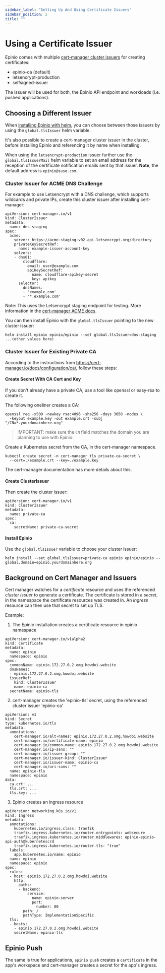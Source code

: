 ```yaml
---
sidebar_label: "Setting Up And Using Certificate Issuers"
sidebar_position: 2
title: ""
---
```


# Using a Certificate Issuer

Epinio comes with multiple [cert-manager cluster issuers](https://cert-manager.io/docs/configuration/) for creating certificates:

* epinio-ca (default)
* letsencrypt-production
* selfsigned-issuer

The issuer will be used for both, the Epinio API endpoint and workloads (i.e. pushed applications).

## Choosing a Different Issuer

When [installing Epinio with helm](../installation/install_epinio.md#install-epinio), you can choose between those issuers by using the `global.tlsIssuer` helm variable.

It's also possible to create a cert-manager cluster issuer in the cluster, before installing Epinio and referencing it by name when installing.

When using the `letsencrypt-production` issuer further use the `global.tlsIssuerMail` helm variable
to set an email address for the reception of the certificate notification emails sent by that
issuer. __Note__, the default address is `epinio@suse.com`.

### Cluster Issuer for ACME DNS Challenge

For example to use Letsencrypt with a DNS challenge, which supports wildcards and private IPs, create this cluster issuer after installing cert-manager:

```
apiVersion: cert-manager.io/v1
kind: ClusterIssuer
metadata:
  name: dns-staging
spec:
  acme:
    server: https://acme-staging-v02.api.letsencrypt.org/directory
    privateKeySecretRef:
      name: example-issuer-account-key
    solvers:
    - dns01:
        cloudflare:
          email: user@example.com
          apiKeySecretRef:
            name: cloudflare-apikey-secret
            key: apikey
      selector:
        dnsNames:
        - 'example.com'
        - '*.example.com'
```

Note: This uses the Letsencrypt staging endpoint for testing. More information in the [cert-manager ACME docs](https://cert-manager.io/docs/configuration/acme/dns01/).

You can then install Epinio with the `global.tlsIssuer` pointing to the new cluster issuer:

```
helm install epinio epinio/epinio --set global.tlsIssuer=dns-staging ...(other values here)
```

### Cluster Issuer for Existing Private CA

According to the instructions from https://cert-manager.io/docs/configuration/ca/, follow these steps:

#### Create Secret With CA Cert and Key

If you don't already have a private CA, use a tool like openssl or easy-rsa to create it.

The following oneliner creates a CA:

```
openssl req -x509 -newkey rsa:4096 -sha256 -days 3650 -nodes \
  -keyout example.key -out example.crt -subj "/CN=*.yourdomainhere.org"
```

> IMPORTANT: make sure the `CN` field matches the domain you are planning to use with Epinio

Create a Kubernetes secret from the CA, in the cert-manager namespace.

```
kubectl create secret -n cert-manager tls private-ca-secret \
  --cert=./example.crt --key=./example.key
```

The cert-manager documentation has more details about this.

#### Create ClusterIssuer

Then create the cluster issuer:

```
apiVersion: cert-manager.io/v1
kind: ClusterIssuer
metadata:
  name: private-ca
spec:
  ca:
    secretName: private-ca-secret
```

#### Install Epinio

Use the `global.tlsIssuer` variable to choose your cluster issuer:


```
helm install --set global.tlsIssuer=private-ca epinio epinio/epinio --global.domain=epinio.yourdomainhere.org
```

## Background on Cert Manager and Issuers

Cert manager watches for a *certificate* resource and uses the referenced *cluster issuer* to generate a certificate.
The certificate is stored in a *secret*, in the namespace the certificate resources was created in.
An *ingress* resource can then use that secret to set up TLS.

Example:

1. The Epinio installation creates a certificate resource in epinio namespace

```
apiVersion: cert-manager.io/v1alpha2
kind: Certificate
metadata:
  name: epinio
  namespace: epinio
spec:
  commonName: epinio.172.27.0.2.omg.howdoi.website
  dnsNames:
  - epinio.172.27.0.2.omg.howdoi.website
  issuerRef:
    kind: ClusterIssuer
    name: epinio-ca
  secretName: epinio-tls
```

2. cert-manager creates the 'epinio-tls' secret, using the referenced cluster issuer 'epinio-ca'

```
apiVersion: v1
kind: Secret
type: kubernetes.io/tls
metadata:
  annotations:
    cert-manager.io/alt-names: epinio.172.27.0.2.omg.howdoi.website
    cert-manager.io/certificate-name: epinio
    cert-manager.io/common-name: epinio.172.27.0.2.omg.howdoi.website
    cert-manager.io/ip-sans: ""
    cert-manager.io/issuer-group: ""
    cert-manager.io/issuer-kind: ClusterIssuer
    cert-manager.io/issuer-name: epinio-ca
    cert-manager.io/uri-sans: ""
  name: epinio-tls
  namespace: epinio
data:
  ca.crt: ...
  tls.crt: ...
  tls.key: ...
```

3. Epinio creates an ingress resource

```
apiVersion: networking.k8s.io/v1
kind: Ingress
metadata:
  annotations:
    kubernetes.io/ingress.class: traefik
    traefik.ingress.kubernetes.io/router.entrypoints: websecure
    traefik.ingress.kubernetes.io/router.middlewares: epinio-epinio-api-auth@kubernetescrd
    traefik.ingress.kubernetes.io/router.tls: "true"
  labels:
    app.kubernetes.io/name: epinio
  name: epinio
  namespace: epinio
spec:
  rules:
  - host: epinio.172.27.0.2.omg.howdoi.website
    http:
      paths:
      - backend:
          service:
            name: epinio-server
            port:
              number: 80
        path: /
        pathType: ImplementationSpecific
  tls:
  - hosts:
    - epinio.172.27.0.2.omg.howdoi.website
    secretName: epinio-tls
```

## Epinio Push

The same is true for applications, `epinio push` creates a `certificate` in the app's workspace and cert-manager creates a secret for the app's ingress.

